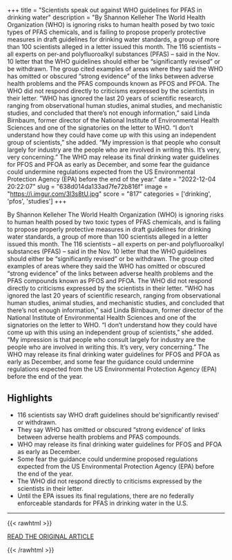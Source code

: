 +++
title = "Scientists speak out against WHO guidelines for PFAS in drinking water"
description = "By Shannon Kelleher  The World Health Organization (WHO) is ignoring risks to human health posed by two toxic types of PFAS chemicals, and is failing to propose properly protective measures in draft guidelines for drinking water standards, a group of more than 100 scientists alleged in a letter issued this month.  The 116 scientists – all experts on per-and polyfluoroalkyl substances (PFAS) – said in the Nov. 10 letter that the WHO guidelines should either be “significantly revised” or be withdrawn. The group cited examples of areas where they said the WHO has omitted or obscured “strong evidence” of the links between adverse health problems and the PFAS compounds known as PFOS and PFOA. The WHO did not respond directly to criticisms expressed by the scientists in their letter.  “WHO has ignored the last 20 years of scientific research, ranging from observational human studies, animal studies, and mechanistic studies, and concluded that there’s not enough information,” said Linda Birnbaum, former director of the National Institute of Environmental Health Sciences and one of the signatories on the letter to WHO.  “I don’t understand how they could have come up with this using an independent group of scientists,” she added. “My impression is that people who consult largely for industry are the people who are involved in writing this. It’s very, very concerning.”  The WHO may release its final drinking water guidelines for PFOS and PFOA as early as December, and some fear the guidance could undermine regulations expected from the US Environmental Protection Agency (EPA) before the end of the year."
date = "2022-12-04 20:22:07"
slug = "638d014da133ad7fe72b816f"
image = "https://i.imgur.com/3l3s8tU.jpg"
score = "817"
categories = ['drinking', 'pfos', 'studies']
+++

By Shannon Kelleher  The World Health Organization (WHO) is ignoring risks to human health posed by two toxic types of PFAS chemicals, and is failing to propose properly protective measures in draft guidelines for drinking water standards, a group of more than 100 scientists alleged in a letter issued this month.  The 116 scientists – all experts on per-and polyfluoroalkyl substances (PFAS) – said in the Nov. 10 letter that the WHO guidelines should either be “significantly revised” or be withdrawn. The group cited examples of areas where they said the WHO has omitted or obscured “strong evidence” of the links between adverse health problems and the PFAS compounds known as PFOS and PFOA. The WHO did not respond directly to criticisms expressed by the scientists in their letter.  “WHO has ignored the last 20 years of scientific research, ranging from observational human studies, animal studies, and mechanistic studies, and concluded that there’s not enough information,” said Linda Birnbaum, former director of the National Institute of Environmental Health Sciences and one of the signatories on the letter to WHO.  “I don’t understand how they could have come up with this using an independent group of scientists,” she added. “My impression is that people who consult largely for industry are the people who are involved in writing this. It’s very, very concerning.”  The WHO may release its final drinking water guidelines for PFOS and PFOA as early as December, and some fear the guidance could undermine regulations expected from the US Environmental Protection Agency (EPA) before the end of the year.

## Highlights

- 116 scientists say WHO draft guidelines should be'significantly revised' or withdrawn.
- They say WHO has omitted or obscured “strong evidence’ of links between adverse health problems and PFAS compounds.
- WHO may release its final drinking water guidelines for PFOS and PFOA as early as December.
- Some fear the guidance could undermine proposed regulations expected from the US Environmental Protection Agency (EPA) before the end of the year.
- The WHO did not respond directly to criticisms expressed by the scientists in their letter.
- Until the EPA issues its final regulations, there are no federally enforceable standards for PFAS in drinking water in the U.S.

---

{{< rawhtml >}}
  <p class="article-category">
    <a target="_blank" href="https://www.thenewlede.org/2022/11/scientists-speak-out-against-who-draft-guidelines-for-pfas-in-drinking-water/">READ THE ORIGINAL ARTICLE</a>
  </p>
{{< /rawhtml >}}
